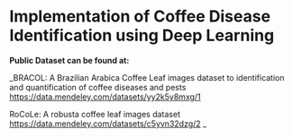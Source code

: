 
Implementation of Coffee Disease Identification using Deep Learning
====================================================================

**Public Dataset can be found at:**

_BRACOL: A Brazilian Arabica Coffee Leaf images dataset to identification and quantification of coffee diseases and pests
https://data.mendeley.com/datasets/yy2k5y8mxg/1

RoCoLe: A robusta coffee leaf images dataset 
https://data.mendeley.com/datasets/c5yvn32dzg/2
_
